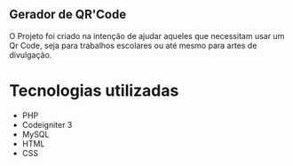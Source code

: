 ## Gerador de QR'Code

<p>O Projeto foi criado na intenção de ajudar aqueles que necessitam usar um Qr Code, seja para trabalhos escolares ou até mesmo para artes de divulgação.</p>

# Tecnologias utilizadas

<ul>
    <li>PHP</li>
    <li>Codeigniter 3</li>
    <li>MySQL</li>
    <li>HTML</li>
    <li>CSS</li>
</ul>